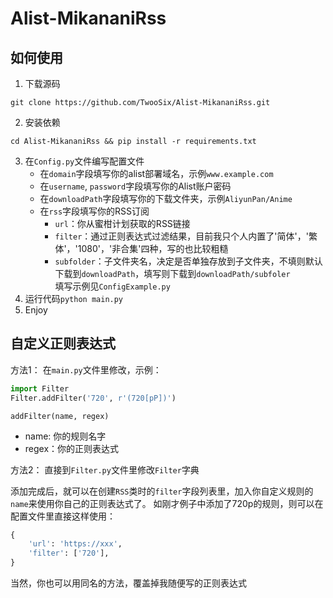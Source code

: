 # Alist-MikananiRss
## 如何使用
1. 下载源码
```shell
git clone https://github.com/TwooSix/Alist-MikananiRss.git
```
2. 安装依赖
```shell
cd Alist-MikananiRss && pip install -r requirements.txt
```
3. 在`Config.py`文件编写配置文件
	 - 在`domain`字段填写你的alist部署域名，示例`www.example.com`
	 - 在`username`, `password`字段填写你的Alist账户密码
	 - 在`downloadPath`字段填写你的下载文件夹，示例`AliyunPan/Anime`
	 - 在`rss`字段填写你的RSS订阅
		- `url`：你从蜜柑计划获取的RSS链接
		- `filter`：通过正则表达式过滤结果，目前我只个人内置了'简体'，'繁体'，'1080'，'非合集'四种，写的也比较粗糙
		- `subfolder`：子文件夹名，决定是否单独存放到子文件夹，不填则默认下载到`downloadPath`，填写则下载到`downloadPath/subfoler`  
填写示例见`ConfigExample.py`
1. 运行代码`python main.py`
2. Enjoy
## 自定义正则表达式
方法1：
在`main.py`文件里修改，示例：
```python
import Filter
Filter.addFilter('720', r'(720[pP])')
```
`addFilter(name, regex)`
- name: 你的规则名字
- regex：你的正则表达式

方法2：
直接到`Filter.py`文件里修改`Filter`字典

添加完成后，就可以在创建`RSS`类时的`filter`字段列表里，加入你自定义规则的`name`来使用你自己的正则表达式了。
如刚才例子中添加了720p的规则，则可以在配置文件里直接这样使用：
```python
{
	'url': 'https://xxx',
	'filter': ['720'],
}
```
当然，你也可以用同名的方法，覆盖掉我随便写的正则表达式